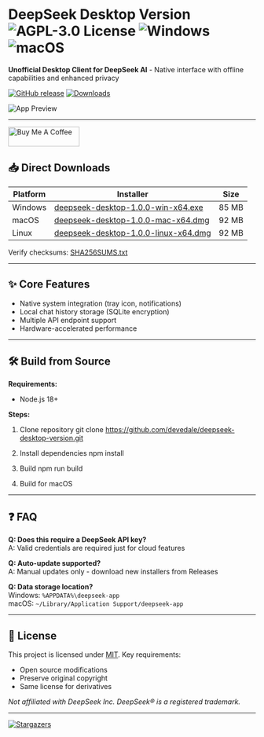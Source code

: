 # DeepSeek Desktop Version ![AGPL-3.0 License](https://img.shields.io/badge/License-AGPL--3.0-blue.svg) ![Windows](https://img.shields.io/badge/Windows-Support-0078D6) ![macOS](https://img.shields.io/badge/macOS-Support-000000)

**Unofficial Desktop Client for DeepSeek AI** - Native interface with offline capabilities and enhanced privacy

[![GitHub release](https://img.shields.io/github/v/release/devedale/deepseek-desktop-version)](https://github.com/devedale/deepseek-desktop-version/releases)
[![Downloads](https://img.shields.io/github/downloads/devedale/deepseek-desktop-version/total)](https://github.com/devedale/deepseek-desktop-version/releases)



![App Preview](screenshot.png)

---

<a href="https://www.buymeacoffee.com/devedale" target="_blank"><img src="https://cdn.buymeacoffee.com/buttons/v2/default-blue.png" alt="Buy Me A Coffee" style="height: 40px !important;width: 145px !important;" ></a>


## 📥 Direct Downloads
| Platform | Installer | Size |
|----------|-----------|------|
| Windows  | [deepseek-desktop-1.0.0-win-x64.exe](YOUR_WINDOWS_INSTALLER_URL_HERE) | 85 MB |
| macOS    | [deepseek-desktop-1.0.0-mac-x64.dmg](YOUR_MACOS_INSTALLER_URL_HERE) | 92 MB |
| Linux    | [deepseek-desktop-1.0.0-linux-x64.dmg](YOUR_LINUX_INSTALLER_URL_HERE) | 92 MB |

Verify checksums: [SHA256SUMS.txt](checksums/SHA256SUMS.txt)

---

## ✨ Core Features
- Native system integration (tray icon, notifications)
- Local chat history storage (SQLite encryption)
- Multiple API endpoint support
- Hardware-accelerated performance

---

## 🛠️ Build from Source
**Requirements:**
- Node.js 18+


**Steps:**
1. Clone repository
git clone https://github.com/devedale/deepseek-desktop-version.git

2. Install dependencies
npm install

3. Build 
npm run build 

4. Build for macOS


---


## ❓ FAQ
**Q: Does this require a DeepSeek API key?**  
A: Valid credentials are required just for cloud features

**Q: Auto-update supported?**  
A: Manual updates only - download new installers from Releases

**Q: Data storage location?**  
Windows: `%APPDATA%\deepseek-app`  
macOS: `~/Library/Application Support/deepseek-app`

---

## 📜 License
This project is licensed under [MIT](LICENSE). Key requirements:
- Open source modifications
- Preserve original copyright
- Same license for derivatives

*Not affiliated with DeepSeek Inc. DeepSeek® is a registered trademark.*

---

[![Stargazers](https://img.shields.io/github/stars/devedale/deepseek-desktop-version?style=for-the-badge)](https://github.com/devedale/deepseek-desktop-version/stargazers)

